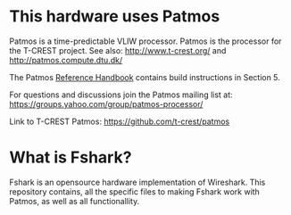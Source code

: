 This hardware uses Patmos
============

Patmos is a time-predictable VLIW processor.
Patmos is the processor for the T-CREST project.
See also: http://www.t-crest.org/ and http://patmos.compute.dtu.dk/

The Patmos [Reference Handbook](http://patmos.compute.dtu.dk/patmos_handbook.pdf)
contains build instructions in Section 5.

For questions and discussions join the Patmos mailing list at:
https://groups.yahoo.com/group/patmos-processor/

Link to T-CREST Patmos: https://github.com/t-crest/patmos

What is Fshark?
===============

Fshark is an opensource hardware implementation of Wireshark. This repository contains, all the specific files to making Fshark work with Patmos, as well as all functionallity.
